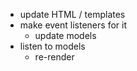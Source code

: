 
- update HTML / templates
- make event listeners for it
	- update models
- listen to models
	- re-render

